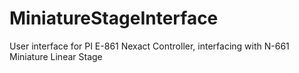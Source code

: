MiniatureStageInterface
=======================

User interface for PI E-861 Nexact Controller, interfacing with N-661 Miniature Linear Stage
